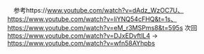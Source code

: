 　参考https://www.youtube.com/watch?v=dAdz_WzOC7U、https://www.youtube.com/watch?v=liYNQ54cFHQ&t=1s、https://www.youtube.com/watch?v=eM_r3MSPms8&t=595s
次回 https://www.youtube.com/watch?v=DJxEDvftlL4 →
https://www.youtube.com/watch?v=wfn58AYhpbs
